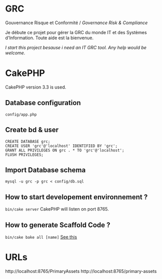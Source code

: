 # GRC

Gouvernance Risque et Conformité / _Governance Risk & Compliance_

Je débute ce projet pour gérer la GRC du monde IT et des Systèmes d'Information. Toute aide est la bienvenue.

_I start this project besause i need an IT GRC tool. Any help would be welcome._

# CakePHP

CakePHP version 3.3 is used.

## Database configuration 

`config/app.php`

## Create bd & user
``` 
CREATE DATABASE grc;
CREATE USER 'grc'@'localhost' IDENTIFIED BY 'grc';
GRANT ALL PRIVILEGES ON grc . * TO 'grc'@'localhost';
FLUSH PRIVILEGES;
```

## Import Database schema

`mysql -u grc -p grc < config/db.sql`

## How to start developement environnement ?

`bin/cake server`
CakePHP will listen on port 8765.

## How to generate Scaffold Code ?

`bin/cake bake all [name]`
[See this](http://book.cakephp.org/3.0/en/bake/usage.html) 

# URLs

http://localhost:8765/PrimaryAssets
http://localhost:8765/primary-assets